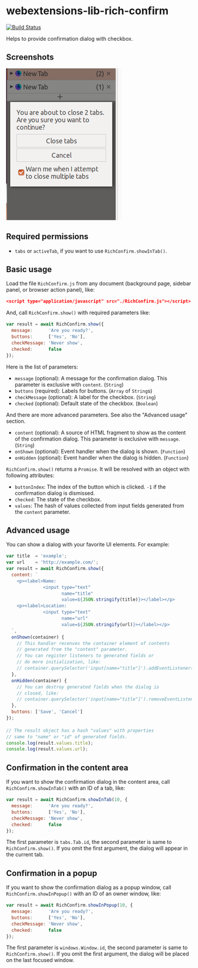 # webextensions-lib-rich-confirm

[![Build Status](https://travis-ci.org/piroor/webextensions-lib-rich-confirm.svg?branch=master)](https://travis-ci.org/piroor/webextensions-lib-rich-confirm)

Helps to provide confirmation dialog with checkbox.

## Screenshots

![(Screenshot of a confimation dialog with two buttons and a checkbox)](screenshots/with-check.png)

## Required permissions

 * `tabs` or `activeTab`, if you want to use `RichConfirm.showInTab()`.

## Basic usage

Load the file `RichConfirm.js` from any document (background page, sidebar panel, or browser action panel), like:

```json
<script type="application/javascript" src="./RichConfirm.js"></script>
```

And, call `RichConfirm.show()` with required parameters like:

```javascript
var result = await RichConfirm.show({
  message:      'Are you ready?',
  buttons:      ['Yes', 'No'],
  checkMessage: 'Never show',
  checked:      false
});
```

Here is the list of parameters:

 * `message` (optional): A message for the confirmation dialog. This parameter is exclusive with `content`. (`String`)
 * `buttons` (required): Labels for buttons. (`Array` of `String`s)
 * `checkMessage` (optional): A label for the checkbox. (`String`)
 * `checked` (optional): Default state of the checkbox. (`Boolean`)

And there are more advanced parameters. See also the "Advanced usage" section.

 * `content` (optional): A source of HTML fragment to show as the content of the confirmation dialog. This parameter is exclusive with `message`. (`String`)
 * `onShown` (optional): Event handler when the dialog is shown. (`Function`)
 * `onHidden` (optional): Event handler when the dialog is hidden. (`Function`)

`RichConfirm.show()` returns a `Promise`. It will be resolved with an object with following attributes:

 * `buttonIndex`: The index of the button which is clicked. `-1` if the confirmation dialog is dismissed.
 * `checked`: The state of the checkbox.
 * `values`: The hash of values collected from input fields generated from the `content` parameter.

## Advanced usage

You can show a dialog with your favorite UI elements. For example:

```javascript
var title  = 'example';
var url    = 'http://example.com/';
var result = await RichConfirm.show({
  content: `
    <p><label>Name:
              <input type="text"
                     name="title"
                     value=${JSON.stringify(title)}></label></p>
    <p><label>Location:
              <input type="text"
                     name="url"
                     value=${JSON.stringify(url)}></label></p>
  `,
  onShown(container) {
    // This handler recenves the container element of contents
    // generated from the "content" parameter.
    // You can register listeners to generated fields or
    // do more initialization, like:
    // container.querySelector('input[name="title"]').addEventListener(...);
  },
  onHidden(container) {
    // You can destroy generated fields when the dialog is
    // closed, like:
    // container.querySelector('input[name="title"]').removeEventListener(...);
  },
  buttons: ['Save', 'Cancel']
});

// The result object has a hash "values" with properties
// same to "name" or "id" of generated fields.
console.log(result.values.title);
console.log(result.values.url);
```

## Confirmation in the content area

If you want to show the confirmation dialog in the content area, call `RichConfirm.showInTab()` with an ID of a tab, like:

```javascript
var result = await RichConfirm.showInTab(10, {
  message:      'Are you ready?',
  buttons:      ['Yes', 'No'],
  checkMessage: 'Never show',
  checked:      false
});
```

The first parameter is `tabs.Tab.id`, the second parameter is same to `RichConfirm.show()`. If you omit the first argument, the dialog will appear in the current tab.


## Confirmation in a popup

If you want to show the confirmation dialog as a popup window, call `RichConfirm.showInPopup()` with an ID of an owner window, like:

```javascript
var result = await RichConfirm.showInPopup(10, {
  message:      'Are you ready?',
  buttons:      ['Yes', 'No'],
  checkMessage: 'Never show',
  checked:      false
});
```

The first parameter is `windows.Window.id`, the second parameter is same to `RichConfirm.show()`. If you omit the first argument, the dialog will be placed on the last focused window.

